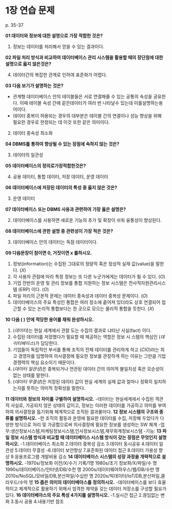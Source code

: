 # 1장 연습 문제

p. 35-37

**01 데이터와 정보에 대한 설명으로 가장 적합한 것은?**

1. 정보는 데이터를 처리해서 얻을 수 있는 결과이다.

**02 파일 처리 방식과 비교하여 데이터베이스 관리 시스템을 활용할 때의 장단점에 대한 설명으로 옳지 않은것은?**

4. 데이터간의 복잡한 관계로 인하여 표준화가 어렵다.

**03 다음 보기가 설명하는 것은?**

- 관계형 데이터베이스 안의 테이블들은 서로 연결해줄 수 있는 공통의 속성을 공유한다. 이때 테이블 속성 간에 같은데이터가 여러 번 나타날수 있는데 이를설명하는용어이다.
- 데이터 중복이 허용되는 경우의 대부분은 테이블 간의 연결이나 성능 향상을 위해 필요한 경우로 한정되는 데 이것 또한 같은 의미이다.

2. 데이터 종속성 최소화

**04 DBMS를 통하여 향상될 수 있는 장점에 속하지 않는 것은?**

3. 데이터의 일관성

**05 데이터베이스의 정의로가장적합한것은?**

4. 공용 데이터, 통합 데이터, 저장 데이터, 운영 데이터

**06 데이터베이스에 저장된 데이터의 특성 중 옳지 않은 것은?**

3. 운영 데이터

**07 데이터베이스 또는 DBMS 사용과 관련하여 가장 옳은 설명은?**

2. 데이터베이스를 사용하면 새로운 기능의 추가 및 확장이 쉬워 융통성이 향상된다.

**08 데이터베이스에 관한 설명 중 관련성이 가장 적은 것은?**

3. 데이터베이스 안의 데이터는 독점 데이터이다.

**09 다음문장이 참이면 0, 거짓이면 x 를하시오.**

1. 정보(information)는 수집된 그대로의 정량적 혹은 정성적 실제 값(value)을 말한다. (_X_)
2. 각 사용자 관점에 따라 특정 정보는 또 다른 누군가에게는 데이터가 될 수 있다. (_O_)
3. 기업 전반의 운영 및 관리 정보를 통합 지원하는 정보 시스템은 전사적자원관리시스템 (ERP) 이다. (_O_)
4. 파일 처리의 근본적 문제는 데이터 종속성과 데이터 중복성 문제이다. (_O_)
5. 데이터베이스의 주요 특성인 통합은 여러 장소에 흩어져 있더라도 상호 연결되어 접근할 수 있는 논리적 통합보다는 한 곳으로 모으는 물리적 통합을 듯한다. (_X_)

**10 다음 ( ) 안에 적당한 용어를 채워 완성하시오.**

1. (_데이터_)는 현실 세계에서 관찰 도는 수집의 결과로 냐타난 사실(fact) 이다.
2. 수집된 데이터를 저장했다가 필요할 때 제공하는 역할은 정보 시 스템의 핵심인 (_데이터베이스_)가 담당한다.
3. 기업들이 독립적인 부서를 통해 조직의 전체 데이터를 관리하게 하고 (_CIO_)라는 최고 경영자를 임명하여 의사결정에 필요한 정보를 관장하계 하는 이유는 그만큼 기업 경쟁력의 핵심 요소이기 때문이다.
4. (_데이터 일관성_)은 중복되거나 연관된 데이터 간의 의미적 불일치성 혹은 모순성이 없는 상태를 말한다.
5. (_데이터 무결성_)은 저장된 데이터 값이 현실 세계의 실제 값과 얼마나 정확히 일치하는지를 뜻하는 의미적 정확성을 말한다.

**11 데이터와 정보의 차이를 구별하여 설명하시오.**
-데이터는 현실세계에서 수집된 객관적 사실로, 가공되지 않은 상태의 값이고, 
정보는 이러한 데이터를 가공하고 의미를 부여하여 의사결정을 돕기위해 체계적으로 조직된 결과물이다.
**12 정보 시스템의 구조와 종류를 설명하시오.**
-한 조직의 활동과 운영에 필요한 데이터를 수집, 저장해 두었다가 다양한 방식으로 처리 및 가공함으로써 의사결정에 필요한 정보를 생성하는 SW 체계
-업무:생산정보시스템,마케팅정보시스템,인사정보시스템,재무회계정보시스템
-기능:
**13 파일 정보 시스템 방식과 비교할 때 데이터베이스 시스템 방식이 갖는 장점은 무엇인지 설명하시오.**
-1.데이터베이스 최소화 2.데이터 중복성 감소 3.데이터 동시공유 4.데이터 일관성 5.데이터 무결성 
-6.데이터 보안향상 7.표준화된 데이터 접근 8.데이터 가용성 향상 9.응용프로그램 개발비용 감소
**14 데이터베이스 시스템의 성장 과정을 개략적으로 설명하시오.**
-1970s/정보화 이전/X/수기 기록/1명
 1980s/초기 정보화/X/파일/수 명
 1990s/데이터베이스/인터넷/DB/수천 명
 2000s/데이터웨어하우스/웹/DB/수만 명
 2010s/NoSQL/모바일/DB,분산파일/수십만 명
 2020s/빅데이터/IoT/DB,분산파일,클라우드/수억 명
**15 좁은 의미의 데이터베아스를 정의하시오.**
-데이터베이스를 보다 효율적이고 체계적으로 활용하기 위해서 엄격한 제약을 갖는 데이터 저장소를 구성할 필요가 있다.
**16 데이터베아스의 주요 특성 4가지를 설명하시오.**
-1.실시간 접근 2.끊임없는 변화 3.동시 공용 4.내용기반 참조
